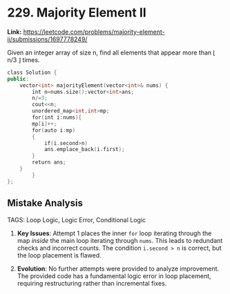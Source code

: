 # 229. Majority Element II

**Link:** https://leetcode.com/problems/majority-element-ii/submissions/1697778249/

Given an integer array of size n, find all elements that appear more than ⌊ n/3 ⌋ times.

```cpp
class Solution {
public:
    vector<int> majorityElement(vector<int>& nums) {
        int n=nums.size();vector<int>ans;
        n/=3;
        cout<<n;
        unordered_map<int,int>mp;
        for(int i:nums){
        mp[i]++;
        for(auto i:mp)
        {
            if(i.second>n)
            ans.emplace_back(i.first);
        }
        return ans;
    }
        }
};
```

## Mistake Analysis

TAGS: Loop Logic, Logic Error, Conditional Logic

1. **Key Issues**: Attempt 1 places the inner `for` loop iterating through the map *inside* the main loop iterating through `nums`. This leads to redundant checks and incorrect counts. The condition `i.second > n` is correct, but the loop placement is flawed.

2. **Evolution**: No further attempts were provided to analyze improvement.  The provided code has a fundamental logic error in loop placement, requiring restructuring rather than incremental fixes.

